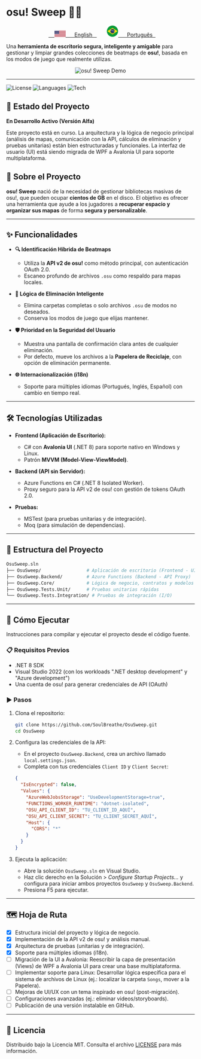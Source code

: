# osu! Sweep 🧹🎶

<p align="center">
  <a href="../README.md">
    <img src="../assets/us.svg" alt="English" width="30"/>
    &nbsp;English
  </a>
  &nbsp;&nbsp;
  <a href="./README.pt.md"> 
     <img src="../assets/flag_br.png" alt="Português" width="30"/>     
     &nbsp;Português
  </a>
</p>

Una **herramienta de escritorio segura, inteligente y amigable** para gestionar y limpiar grandes colecciones de beatmaps de **osu!**, basada en los modos de juego que realmente utilizas.

<p align="center">
  <img src="https://i.imgur.com/link_para_seu_gif_aqui.gif" alt="osu! Sweep Demo" width="700"/>
</p>

---

![License](https://img.shields.io/badge/license-MIT-green.svg)
![Languages](https://img.shields.io/badge/idiomas-3-blue.svg)
![Tech](https://img.shields.io/badge/.NET-8.0-purple.svg)

## 🚦 Estado del Proyecto

**En Desarrollo Activo (Versión Alfa)**

Este proyecto está en curso. La arquitectura y la lógica de negocio principal (análisis de mapas, comunicación con la API, cálculos de eliminación y pruebas unitarias) están bien estructuradas y funcionales. La interfaz de usuario (UI) está siendo migrada de WPF a Avalonia UI para soporte multiplataforma.

## 📌 Sobre el Proyecto

**osu! Sweep** nació de la necesidad de gestionar bibliotecas masivas de osu!, que pueden ocupar **cientos de GB** en el disco. El objetivo es ofrecer una herramienta que ayude a los jugadores a **recuperar espacio y organizar sus mapas** de forma **segura y personalizable**.

---

## ✨ Funcionalidades

- **🔍 Identificación Híbrida de Beatmaps**
  - Utiliza la **API v2 de osu!** como método principal, con autenticación OAuth 2.0.
  - Escaneo profundo de archivos `.osu` como respaldo para mapas locales.

- **🧠 Lógica de Eliminación Inteligente**
  - Elimina carpetas completas o solo archivos `.osu` de modos no deseados.
  - Conserva los modos de juego que elijas mantener.

- **🛡️ Prioridad en la Seguridad del Usuario**
  - Muestra una pantalla de confirmación clara antes de cualquier eliminación.
  - Por defecto, mueve los archivos a la **Papelera de Reciclaje**, con opción de eliminación permanente.

- **🌐 Internacionalización (i18n)**
  - Soporte para múltiples idiomas (Portugués, Inglés, Español) con cambio en tiempo real.

---

## 🛠️ Tecnologías Utilizadas

- **Frontend (Aplicación de Escritorio):**
  - C# con **Avalonia UI** (.NET 8) para soporte nativo en Windows y Linux.
  - Patrón **MVVM (Model-View-ViewModel)**.

- **Backend (API sin Servidor):**
  - Azure Functions en C# (.NET 8 Isolated Worker).
  - Proxy seguro para la API v2 de osu! con gestión de tokens OAuth 2.0.

- **Pruebas:**
  - MSTest (para pruebas unitarias y de integración).
  - Moq (para simulación de dependencias).

---

## 📂 Estructura del Proyecto

```bash
OsuSweep.sln
├── OsuSweep/                 # Aplicación de escritorio (Frontend - UI)
├── OsuSweep.Backend/         # Azure Functions (Backend - API Proxy)
├── OsuSweep.Core/            # Lógica de negocio, contratos y modelos compartidos
├── OsuSweep.Tests.Unit/      # Pruebas unitarias rápidas
└── OsuSweep.Tests.Integration/ # Pruebas de integración (I/O)
```

---

## 🚀 Cómo Ejecutar

Instrucciones para compilar y ejecutar el proyecto desde el código fuente.

### 📋 Requisitos Previos

- .NET 8 SDK
- Visual Studio 2022 (con los workloads ".NET desktop development" y "Azure development")
- Una cuenta de osu! para generar credenciales de API (OAuth)

### ▶️ Pasos

1. Clona el repositorio:

   ```bash
   git clone https://github.com/SoulBreathe/OsuSweep.git
   cd OsuSweep
   ```

2. Configura las credenciales de la API:

   - En el proyecto `OsuSweep.Backend`, crea un archivo llamado `local.settings.json`.
   - Completa con tus credenciales `Client ID` y `Client Secret`:

   ```json
   {
     "IsEncrypted": false,
     "Values": {
       "AzureWebJobsStorage": "UseDevelopmentStorage=true",
       "FUNCTIONS_WORKER_RUNTIME": "dotnet-isolated",
       "OSU_API_CLIENT_ID": "TU_CLIENT_ID_AQUÍ",
       "OSU_API_CLIENT_SECRET": "TU_CLIENT_SECRET_AQUÍ",
       "Host": {
         "CORS": "*"
       }
     }
   }
   ```

3. Ejecuta la aplicación:

   - Abre la solución `OsuSweep.sln` en Visual Studio.
   - Haz clic derecho en la Solución > *Configure Startup Projects...* y configura para iniciar ambos proyectos `OsuSweep` y `OsuSweep.Backend`.
   - Presiona F5 para ejecutar.

---

## 🗺️ Hoja de Ruta

- [x] Estructura inicial del proyecto y lógica de negocio.
- [x] Implementación de la API v2 de osu! y análisis manual.
- [x] Arquitectura de pruebas (unitarias y de integración).
- [x] Soporte para múltiples idiomas (i18n).
- [ ] Migración de la UI a Avalonia: Reescribir la capa de presentación (Views) de WPF a Avalonia UI para crear una base multiplataforma.
- [ ] Implementar soporte para Linux: Desarrollar lógica específica para el sistema de archivos de Linux (ej.: localizar la carpeta `Songs`, mover a la Papelera).
- [ ] Mejoras de UI/UX con un tema inspirado en osu! (post-migración).
- [ ] Configuraciones avanzadas (ej.: eliminar videos/storyboards).
- [ ] Publicación de una versión instalable en GitHub.

---

## 📜 Licencia

Distribuido bajo la Licencia MIT. Consulta el archivo [LICENSE](LICENSE) para más información.